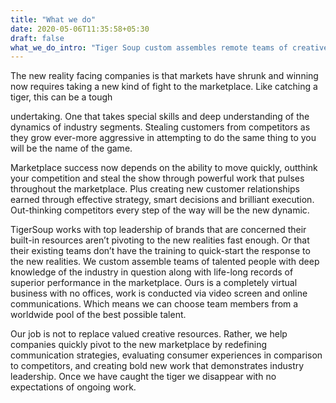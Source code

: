 ```yaml
---
title: "What we do"
date: 2020-05-06T11:35:58+05:30
draft: false
what_we_do_intro: "Tiger Soup custom assembles remote teams of creative leaders around the world to swiftly solve unique marketing challenges that current resources cannot solve either through lack of available time or lack of experience."
---
```


The new reality facing companies is that markets have shrunk and winning now requires taking a new kind of fight to the marketplace. Like catching  a tiger, this can be a tough

undertaking. One that takes special skills and deep understanding of  the dynamics of industry segments. Stealing customers from competitors as they grow ever-more aggressive in attempting to do the same thing to you will be the name of the game.

Marketplace success now depends on the ability to move quickly, outthink your competition and steal the show through powerful work that pulses throughout the marketplace. Plus creating new customer relationships earned through effective strategy, smart decisions and brilliant execution. Out-thinking competitors every step of the way will be the new dynamic.

TigerSoup works with top leadership of brands that are concerned their built-in resources aren’t pivoting to the new realities fast enough.  Or that their existing teams don’t have the training to quick-start the response to the new realities. We custom assemble teams of talented people with deep knowledge of the industry in question along with life-long records of superior performance in the marketplace. Ours is a completely virtual business with no offices, work is conducted via video screen and online communications. Which means we can choose team members from a worldwide pool of the best possible talent. 

Our job is not to replace valued creative resources. Rather, we help companies quickly pivot to the new marketplace by redefining communication strategies, evaluating consumer experiences in comparison to competitors, and creating bold new work that demonstrates industry leadership. Once we have caught the tiger we disappear with no expectations of ongoing work. 




